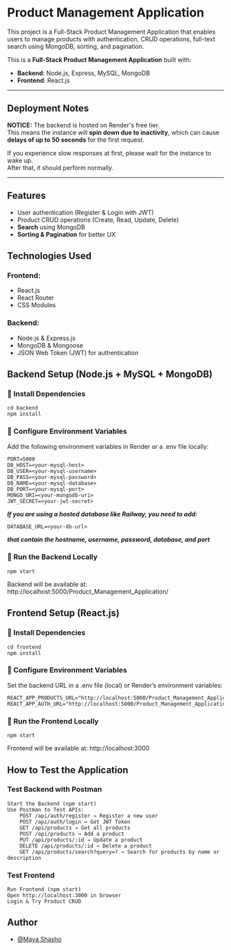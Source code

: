 # Product Management Application

This project is a Full-Stack Product Management Application that enables users to manage products with authentication, CRUD operations, full-text search using MongoDB, sorting, and pagination.

This is a **Full-Stack Product Management Application** built with:

-   **Backend**: Node.js, Express, MySQL, MongoDB
-   **Frontend**: React.js

---

## Deployment Notes

**NOTICE:** The backend is hosted on Render's free tier.  
This means the instance will **spin down due to inactivity**, which can cause **delays of up to 50 seconds** for the first request.

If you experience slow responses at first, please wait for the instance to wake up.  
After that, it should perform normally.

---

## Features

-   User authentication (Register & Login with JWT)
-   Product CRUD operations (Create, Read, Update, Delete)
-   **Search** using MongoDB
-   **Sorting & Pagination** for better UX

## Technologies Used

### Frontend:

-   React.js
-   React Router
-   CSS Modules

### Backend:

-   Node.js & Express.js
-   MongoDB & Mongoose
-   JSON Web Token (JWT) for authentication

## Backend Setup (Node.js + MySQL + MongoDB)

### 🔹 Install Dependencies

```
cd backend
npm install
```

### 🔹 Configure Environment Variables

Add the following environment variables in Render or a .env file locally:

```
PORT=5000
DB_HOST=<your-mysql-host>
DB_USER=<your-mysql-username>
DB_PASS=<your-mysql-password>
DB_NAME=<your-mysql-database>
DB_PORT=<your-mysql-port>
MONGO_URI=<your-mongodb-uri>
JWT_SECRET=<your-jwt-secret>
```

**_If you are using a hosted database like Railway, you need to add:_**

```
DATABASE_URL=<your-db-url>
```

**_that contain the hostname, username, password, database, and port_**

### 🔹 Run the Backend Locally

```
npm start
```

Backend will be available at: http://localhost:5000/Product_Management_Application/

## Frontend Setup (React.js)

### 🔹 Install Dependencies

```
cd frontend
npm install
```

### 🔹 Configure Environment Variables

Set the backend URL in a .env file (local) or Render’s environment variables:

```
REACT_APP_PRODUCTS_URL="http://localhost:5000/Product_Management_Application/products"
REACT_APP_AUTH_URL="http://localhost:5000/Product_Management_Application/auth"
```

### 🔹 Run the Frontend Locally

```
npm start
```

Frontend will be available at: http://localhost:3000

## How to Test the Application

### Test Backend with Postman

    Start the Backend (npm start)
    Use Postman to Test APIs:
        POST /api/auth/register → Register a new user
        POST /api/auth/login → Get JWT Token
        GET /api/products → Get all products
        POST /api/products → Add a product
        PUT /api/products/:id → Update a product
        DELETE /api/products/:id → Delete a product
        GET /api/products/search?query=? → Search for products by name or description

### Test Frontend

    Run Frontend (npm start)
    Open http://localhost:3000 in browser
    Login & Try Product CRUD

## Author

-   [@Maya Shasho](https://github.com/MayaShasho)
